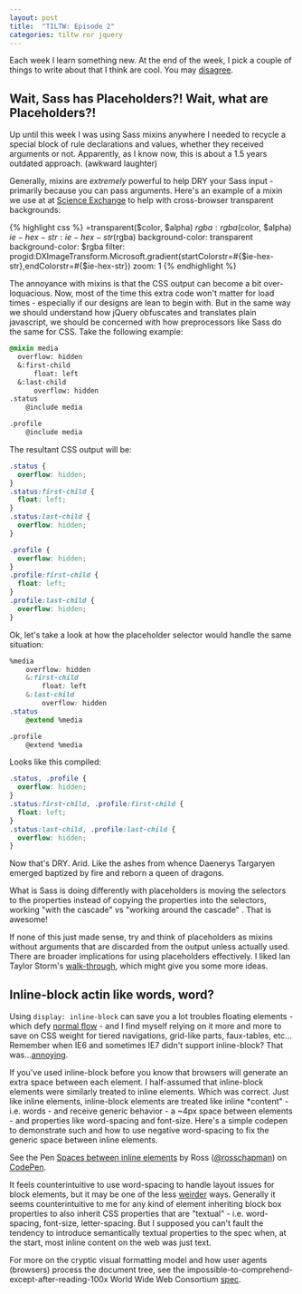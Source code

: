 ```yaml
---
layout: post
title:  "TILTW: Episode 2"
categories: tiltw ror jquery
---
```


Each week I learn something new.  At the end of the week, I pick a couple of things to write about that I think are cool. You may
<a title="Share on Twitter" data-network="twitter" data-action="share" href="https://twitter.com/share?url=http://internetross.me/tiltw-dec-30-jan-3&amp;text=@internetross, I like you, but..." target="_blank">
disagree</a>.

## Wait, Sass has Placeholders?!  Wait, what are Placeholders?!
Up until this week I was using Sass mixins anywhere I needed to recycle a special block of rule declarations and values, whether they received arguments or not.  Apparently, as I know now, this is about a 1.5 years outdated approach. (awkward laughter)  

Generally, mixins are *extremely* powerful to help DRY your Sass input - primarily because you can pass arguments. Here's an example of a mixin we use at at [Science Exchange](http://scienceexchange.com) to help with cross-browser transparent backgrounds:

{% highlight css %}
=transparent($color, $alpha)
  $rgba: rgba($color, $alpha)
  $ie-hex-str: ie-hex-str($rgba)
  background-color: transparent
  background-color: $rgba
  filter: progid:DXImageTransform.Microsoft.gradient(startColorstr=#{$ie-hex-str},endColorstr=#{$ie-hex-str})
  zoom: 1
{% endhighlight %}

The annoyance with mixins is that the CSS output can become a bit over-loquacious. Now, most of the time this extra code won't matter for load times - especially if our designs are lean to begin with.  But in the same way we should understand how jQuery obfuscates and translates plain javascript, we should be concerned with how preprocessors like Sass do the same for CSS.  Take the following example:

```css
@mixin media
  overflow: hidden
  &:first-child
      float: left
  &:last-child
      overflow: hidden
.status
    @include media

.profile
    @include media
```

The resultant CSS output will be:

```css
.status {
  overflow: hidden;
}
.status:first-child {
  float: left;
}
.status:last-child {
  overflow: hidden;
}

.profile {
  overflow: hidden;
}
.profile:first-child {
  float: left;
}
.profile:last-child {
  overflow: hidden;
}
```

Ok, let's take a look at how the placeholder selector would handle the same situation:

```css
%media
    overflow: hidden
    &:first-child
        float: left
    &:last-child
        overflow: hidden
.status
    @extend %media

.profile
    @extend %media
```

Looks like this compiled:

```css
.status, .profile {
  overflow: hidden;
}
.status:first-child, .profile:first-child {
  float: left;
}
.status:last-child, .profile:last-child {
  overflow: hidden;
}
```

Now that's DRY. Arid. Like the ashes from whence Daenerys Targaryen emerged baptized by fire and reborn a queen of dragons.

What is Sass is doing differently with placeholders is moving the selectors to the properties instead of copying the properties into the selectors, working "with the cascade" vs "working around the cascade" [](http://chriseppstein.github.io/blog/2012/08/23/sass-3-2-is-released/).  That is awesome!

If none of this just made sense, try and think of placeholders as mixins without arguments that are discarded from the output unless actually used.  There are broader implications for using placeholders effectively.  I liked Ian Taylor Storm's [walk-through](http://ianstormtaylor.com/oocss-plus-sass-is-the-best-way-to-css/), which might give you some more ideas.

## Inline-block actin like words, word?
Using `display: inline-block` can save you a lot troubles floating elements - which defy [normal flow](http://www.w3.org/TR/CSS21/visuren.html#normal-flow) - and I find myself relying on it more and more to save on CSS weight for tiered navigations, grid-like parts, faux-tables, etc...  Remember when IE6 and sometimes IE7 didn't support inline-block?  That was...[annoying](/glossary#annoying).

If you've used inline-block before you know that browsers will generate an extra space between each element.  I half-assumed that inline-block elements were similarly treated to inline elements.  Which was correct.  Just like inline elements, inline-block elements are treated like inline *content" - i.e. words - and receive generic behavior - a ~4px space between elements - and properties like word-spacing and font-size.  Here's a simple codepen to demonstrate such and how to use negative word-spacing to fix the generic space between inline elements.

<p data-height="268" data-theme-id="0" data-slug-hash="KCDiz" data-default-tab="result" class='codepen'>See the Pen <a href='http://codepen.io/rosschapman/pen/KCDiz'>Spaces between inline elements</a> by Ross (<a href='http://codepen.io/rosschapman'>@rosschapman</a>) on <a href='http://codepen.io'>CodePen</a>.</p>
<script async src="//codepen.io/assets/embed/ei.js"></script>

It feels counterintuitive to use word-spacing to handle layout issues for block elements, but it may be one of the less [weirder](http://css-tricks.com/fighting-the-space-between-inline-block-elements/) ways.  Generally it seems counterintuitive to me for any kind of element inheriting block box properties to also inherit CSS properties that are "textual" - i.e. word-spacing, font-size, letter-spacing.  But I supposed you can't fault the tendency to introduce semantically textual properties to the spec when, at the start, most inline content on the web was just text.

For more on the cryptic visual formatting model and how user agents (browsers) process the document tree, see the impossible-to-comprehend-except-after-reading-100x World Wide Web Consortium [spec](http://www.w3.org/TR/CSS2/visuren.html).